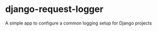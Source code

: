 django-request-logger
=====================

A simple app to configure a common logging setup for Django projects
